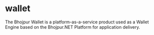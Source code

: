 # wallet
The Bhojpur Wallet is a platform-as-a-service product used as a Wallet Engine based on the Bhojpur.NET Platform for application delivery.

